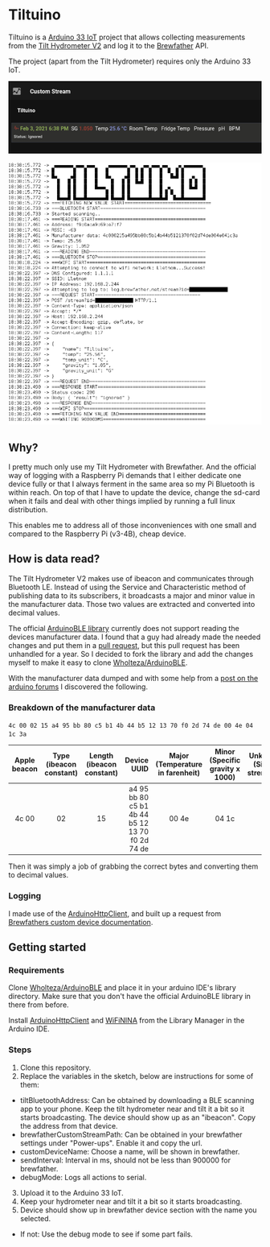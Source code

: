 # Tiltuino

Tiltuino is a [Arduino 33 IoT](https://store.arduino.cc/arduino-nano-33-iot) project that allows collecting measurements from the [Tilt Hydrometer V2](https://tilthydrometer.com/) and log it to the [Brewfather](https://brewfather.app/) API.

The project (apart from the Tilt Hydrometer) requires only the Arduino 33 IoT.

![](./brewfather_custom_device.png)

![](./serial.png)

## Why?

I pretty much only use my Tilt Hydrometer with Brewfather. And the official way of logging with a Raspberry Pi demands that I either dedicate one device fully or that I always ferment in the same area so my Pi Bluetooth is within reach. On top of that I have to update the device, change the sd-card when it fails and deal with other things implied by running a full linux distribution.

This enables me to address all of those inconveniences with one small and compared to the Raspberry Pi (v3-4B), cheap device.

## How is data read?

The Tilt Hydrometer V2 makes use of ibeacon and communicates through Bluetooth LE. Instead of using the Service and Characteristic method of publishing data to its subscribers, it broadcasts a major and minor value in the manufacturer data. Those two values are extracted and converted into decimal values.

The official [ArduinoBLE library](https://github.com/arduino-libraries/ArduinoBLE) currently does not support reading the devices manufacturer data. I found that a guy had already made the needed changes and put them in a [pull request](https://github.com/arduino-libraries/ArduinoBLE/pull/53), but this pull request has been unhandled for a year. So I decided to fork the library and add the changes myself to make it easy to clone [Wholteza/ArduinoBLE](https://github.com/Wholteza/ArduinoBLE).

With the manufacturer data dumped and with some help from a [post on the arduino forums](https://forum.arduino.cc/index.php?topic=626200.0) I discovered the following.

### Breakdown of the manufacturer data

`4c 00 02 15 a4 95 bb 80 c5 b1 4b 44 b5 12 13 70 f0 2d 74 de 00 4e 04 1c 3a`

| Apple beacon | Type (ibeacon constant) | Length (ibeacon constant) |                                     Device UUID | Major (Temperature in farenheit) | Minor (Specific gravity x 1000) | Unknown (Signal strength?) |
| :----------: | :---------------------: | :-----------------------: | ----------------------------------------------: | :------------------------------: | :-----------------------------: | :------------------------: |
|    4c 00     |           02            |            15             | a4 95 bb 80 c5 b1 4b 44 b5 12 13 70 f0 2d 74 de |              00 4e               |              04 1c              |             3a             |

Then it was simply a job of grabbing the correct bytes and converting them to decimal values.

### Logging

I made use of the [ArduinoHttpClient](https://github.com/arduino-libraries/ArduinoHttpClient), and built up a request from [Brewfathers custom device documentation](https://docs.brewfather.app/integrations/custom-stream).

## Getting started

### Requirements

Clone [Wholteza/ArduinoBLE](https://github.com/Wholteza/ArduinoBLE) and place it in your arduino IDE's library directory. Make sure that you don't have the official ArduinoBLE library in there from before.

Install [ArduinoHttpClient](https://github.com/arduino-libraries/ArduinoHttpClient) and [WiFiNINA](https://github.com/arduino-libraries/WiFiNINA) from the Library Manager in the Arduino IDE.

### Steps

1. Clone this repository.
2. Replace the variables in the sketch, below are instructions for some of them:

- tiltBluetoothAddress: Can be obtained by downloading a BLE scanning app to your phone. Keep the tilt hydrometer near and tilt it a bit so it starts broadcasting. The device should show up as an "ibeacon". Copy the address from that device.
- brewfatherCustomStreamPath: Can be obtained in your brewfather settings under "Power-ups". Enable it and copy the url.
- customDeviceName: Choose a name, will be shown in brewfather.
- sendInterval: Interval in ms, should not be less than 900000 for brewfather.
- debugMode: Logs all actions to serial.

3. Upload it to the Arduino 33 IoT.
4. Keep your hydrometer near and tilt it a bit so it starts broadcasting.
5. Device should show up in brewfather device section with the name you selected.

- If not: Use the debug mode to see if some part fails.
